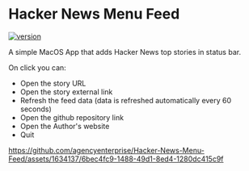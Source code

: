 # Hacker News Menu Feed

[![version](https://img.shields.io/badge/version-0.2.0-green.svg)](https://github.com/agencyenterprise/Hacker-News-Menu-Feed/releases/latest/download/Hacker.News.Menu.Feed.v0.2.0.zip)

A simple MacOS App that adds Hacker News top stories in status bar.

On click you can:
- Open the story URL
- Open the story external link
- Refresh the feed data (data is refreshed automatically every 60 seconds)
- Open the github repository link
- Open the Author's website
- Quit

https://github.com/agencyenterprise/Hacker-News-Menu-Feed/assets/1634137/6bec4fc9-1488-49d1-8ed4-1280dc415c9f

